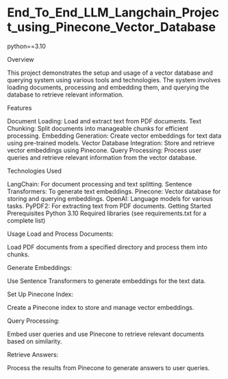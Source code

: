 # End_To_End_LLM_Langchain_Project_using_Pinecone_Vector_Database


python==3.10



Overview

This project demonstrates the setup and usage of a vector database and querying system using various tools and technologies. The system involves loading documents, processing and embedding them, and querying the database to retrieve relevant information.

Features

Document Loading: Load and extract text from PDF documents.
Text Chunking: Split documents into manageable chunks for efficient processing.
Embedding Generation: Create vector embeddings for text data using pre-trained models.
Vector Database Integration: Store and retrieve vector embeddings using Pinecone.
Query Processing: Process user queries and retrieve relevant information from the vector database.

Technologies Used

LangChain: For document processing and text splitting.
Sentence Transformers: To generate text embeddings.
Pinecone: Vector database for storing and querying embeddings.
OpenAI: Language models for various tasks.
PyPDF2: For extracting text from PDF documents.
Getting Started
Prerequisites
Python 3.10
Required libraries (see requirements.txt for a complete list)

Usage
Load and Process Documents:

Load PDF documents from a specified directory and process them into chunks.

Generate Embeddings:

Use Sentence Transformers to generate embeddings for the text data.

Set Up Pinecone Index:

Create a Pinecone index to store and manage vector embeddings.

Query Processing:

Embed user queries and use Pinecone to retrieve relevant documents based on similarity.

Retrieve Answers:

Process the results from Pinecone to generate answers to user queries.

